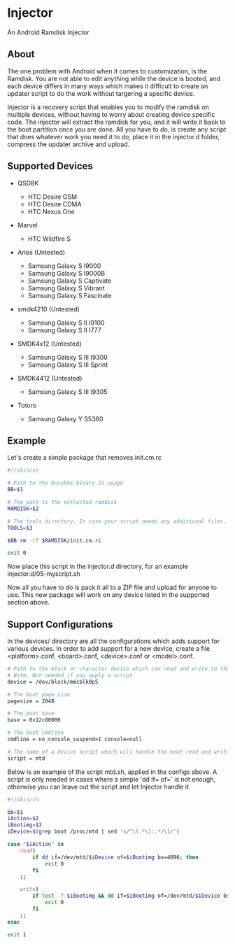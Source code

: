Injector
========

An Android Ramdisk Injector

About
------
The one problem with Android when it comes to customization, is the Ramdisk. You are not able to edit anything while the device is booted, and each device differs in many ways which makes it difficult to create an updater script to do the work without targering a specific device. 

Injector is a recovery script that enables you to modify the ramdisk on multiple devices, without having to worry about creating device specific code. The injector will extract the ramdisk for you, and it will write it back to the boot partition once you are done. All you have to do, is create any script that does whatever work you need it to do, place it in the injector.d folder, compress the updater archive and upload. 

Supported Devices
------

* QSD8K
    * HTC Desire GSM
    * HTC Desire CDMA
    * HTC Nexus One

* Marvel
    * HTC Wildfire S

* Aries (Untested)
    * Samsung Galaxy S I9000
    * Samsung Galaxy S I9000B
    * Samsung Galaxy S Captivate
    * Samsung Galaxy S Vibrant
    * Samsung Galaxy S Fascinate

* smdk4210 (Untested)
    * Samsung Galaxy S II I9100
    * Samsung Galaxy S II I777

* SMDK4x12 (Untested)
    * Samsung Galaxy S III I9300
    * Samsung Galaxy S III Sprint

* SMDK4412 (Untested)
    * Samsung Galaxy S III I9305

* Totoro
    * Samsung Galaxy Y S5360

Example
------
Let's create a simple package that removes init.cm.rc

```bash
#!/sbin/sh

# Path to the busybox binary in usage
BB=$1

# The path to the extracted ramdisk
RAMDISK=$2

# The tools directory. In case your script needs any additional files, this is where to place them
TOOLS=$3

$BB rm -rf $RAMDISK/init.cm.rc

exit 0
```

Now place this script in the injector.d directory, for an example injector.d/05-myscript.sh

Now all you have to do is pack it all to a ZIP file and upload for anyone to use. This new package will work on any device listed in the supported section above.

Support Configurations
------
In the devices/ directory are all the configurations which adds support for various devices. In order to add support for a new device, create a file &lt;platform&gt;.conf, &lt;board&gt;.conf, &lt;device&gt;.conf or &lt;model&gt;.conf. 

```bash
# Path to the block or character device which can read and write to the boot partition
# Note: Not needed if you apply a script
device = /dev/block/mmcblk0p5

# The boot page size
pagesize = 2048

# The boot base
base = 0x12c00000

# The boot cmdline
cmdline = no_console_suspend=1 console=null

# The name of a device script which will handle the boot read and write
script = mtd
```
Below is an example of the script mtd.sh, applied in the configs above. A script is only needed in cases where a simple 'dd if= of=' is not enough, otherwise you can leave out the script and let Injector handle it.

```bash
#!/sbin/sh

bb=$1
iAction=$2
iBootimg=$3
iDevice=$(grep boot /proc/mtd | sed 's/^\(.*\):.*/\1/')

case "$iAction" in 
    read)
        if dd if=/dev/mtd/$iDevice of=$iBootimg bs=4096; then
            exit 0
        fi
    ;;

    write)
        if test -f $iBootimg && dd if=$iBootimg of=/dev/mtd/$iDevice bs=4096; then
            exit 0
        fi
    ;;
esac

exit 1
```
